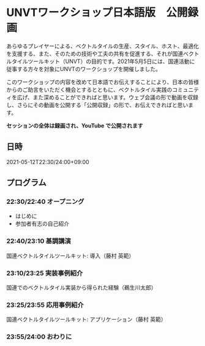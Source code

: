 # UNVTワークショップ日本語版　公開録画

あらゆるプレイヤーによる、ベクトルタイルの生産、スタイル、ホスト、最適化を支援する、また、そのための技術や工夫の共有を促進する、それが国連ベクトルタイルツールキット（UNVT）の目的です。2021年5月5日には、国連活動に従事する方々を対象にUNVTのワークショップを開催しました。  

このワークショップの内容を改めて日本語でお伝えすることにより、日本の皆様からのご助言をいただく機会とするとともに、ベクトルタイル実践のコミュニティを広げ、また深めることができればと思います。ウェブ会議の形で動画を収録し、さらにその動画を公開する「公開収録」の形で、お伝えできればと思います。

**セッションの全体は録画され、YouTube で公開されます**

## 日時
2021-05-12T22:30/24:00+09:00

## プログラム
### 22:30/22:40 オープニング
- はじめに
- 参加者有志の自己紹介
### 22:40/23:10 基調講演
国連ベクトルタイルツールキット: 導入（藤村 英範）
### 23:10/23:25 実装事例紹介
国連でのベクトルタイル実装から得られた経験（鵜生川太郎）
### 23:25/23:55 応用事例紹介
国連ベクトルタイルツールキット: アプリケーション（藤村 英範）
### 23:55/24:00 おわりに
